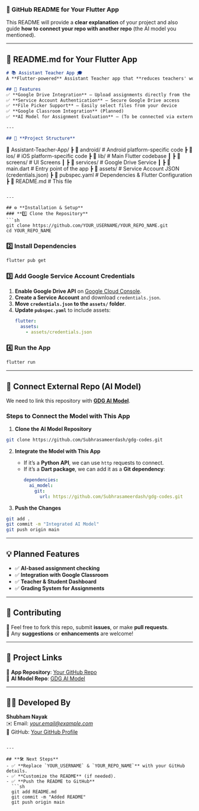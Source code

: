 ### **📌 GitHub README for Your Flutter App**  
This README will provide a **clear explanation** of your project and also guide **how to connect your repo with another repo** (the AI model you mentioned).  

---

## **📝 README.md for Your Flutter App**
```md
# 📚 Assistant Teacher App 🎓  
A **Flutter-powered** Assistant Teacher app that **reduces teachers' workload** by automating assignment uploads and integrating with **Google Drive**.

## 🚀 Features  
✅ **Google Drive Integration** – Upload assignments directly from the app  
✅ **Service Account Authentication** – Secure Google Drive access  
✅ **File Picker Support** – Easily select files from your device  
✅ **Google Classroom Integration** (Planned)  
✅ **AI Model for Assignment Evaluation** – (To be connected via external repo)  

---

## 📂 **Project Structure**
```
📂 Assistant-Teacher-App/
┣ 📂 android/       # Android platform-specific code
┣ 📂 ios/           # iOS platform-specific code
┣ 📂 lib/           # Main Flutter codebase
┃ ┣ 📂 screens/     # UI Screens
┃ ┣ 📂 services/    # Google Drive Service
┃ ┣ 📄 main.dart    # Entry point of the app
┣ 📂 assets/        # Service Account JSON (credentials.json)
┣ 📄 pubspec.yaml   # Dependencies & Flutter Configuration
┣ 📄 README.md      # This file
```

---

## ⚙️ **Installation & Setup**
### **1️⃣ Clone the Repository**
```sh
git clone https://github.com/YOUR_USERNAME/YOUR_REPO_NAME.git
cd YOUR_REPO_NAME
```

### **2️⃣ Install Dependencies**
```sh
flutter pub get
```

### **3️⃣ Add Google Service Account Credentials**
1. **Enable Google Drive API** on [Google Cloud Console](https://console.cloud.google.com/).
2. **Create a Service Account** and download `credentials.json`.
3. **Move `credentials.json` to the `assets/` folder**.
4. **Update `pubspec.yaml`** to include assets:
   ```yaml
   flutter:
     assets:
       - assets/credentials.json
   ```

### **4️⃣ Run the App**
```sh
flutter run
```

---

## 🔗 **Connect External Repo (AI Model)**
We need to link this repository with **[GDG AI Model](https://github.com/Subhrasameerdash/gdg-codes)**.  
### **Steps to Connect the Model with This App**
1. **Clone the AI Model Repository**
```sh
git clone https://github.com/Subhrasameerdash/gdg-codes.git
```
2. **Integrate the Model with This App**
   - If it’s a **Python API**, we can use `http` requests to connect.  
   - If it’s a **Dart package**, we can add it as a **Git dependency**:
     ```yaml
     dependencies:
       ai_model:
         git:
           url: https://github.com/Subhrasameerdash/gdg-codes.git
     ```

3. **Push the Changes**
```sh
git add .
git commit -m "Integrated AI Model"
git push origin main
```

---

## 💡 **Planned Features**
- ✅ **AI-based assignment checking**
- ✅ **Integration with Google Classroom**
- ✅ **Teacher & Student Dashboard**
- ✅ **Grading System for Assignments**

---

## 🤝 **Contributing**
🔹 Feel free to fork this repo, submit **issues**, or make **pull requests**.  
🔹 Any **suggestions** or **enhancements** are welcome!  

---

## 🔗 **Project Links**
🔹 **App Repository**: [Your GitHub Repo](https://github.com/YOUR_USERNAME/YOUR_REPO_NAME)  
🔹 **AI Model Repo**: [GDG AI Model](https://github.com/Subhrasameerdash/gdg-codes)  

---

## 👨‍💻 **Developed By**
**Shubham Nayak**  
✉️ Email: *your.email@example.com*  
🔗 GitHub: [Your GitHub Profile](https://github.com/YOUR_USERNAME)  
```

---

## **🛠 Next Steps**
- ✅ **Replace `YOUR_USERNAME` & `YOUR_REPO_NAME`** with your GitHub details.  
- ✅ **Customize the README** (if needed).  
- ✅ **Push the README to GitHub**
  ```sh
  git add README.md
  git commit -m "Added README"
  git push origin main
  ```
